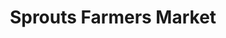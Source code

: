 ---
title: "Sprouts Farmers Market"
url: /albuquerque/sprouts-farmers-market-coors-boulevard-northwest/
shop: supermarket
---